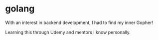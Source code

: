 # golang

With an interest in backend development, I had to find my inner Gopher! 

Learning this through Udemy and mentors I know personally. 

